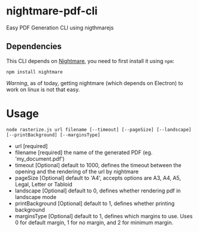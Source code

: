 # nightmare-pdf-cli
Easy PDF Generation CLI using nigthmarejs


## Dependencies

This CLI depends on [Nightmare](https://github.com/segmentio/nightmare), you need to first install it using `npm`:

`npm install nightmare`

*Warning*, as of today, getting nightmare (which depends on Electron) to work on linux is not that easy.

# Usage

`node rasterize.js url filename [--timeout] [--pageSize] [--landscape] [--printBackground] [--marginsType]`

+ url [required]
+ filename [required] the name of the generated PDF (eg. 'my_document.pdf')
+ timeout [Optional] default to 1000, defines the timeout between the opening and the rendering of the url by nightmare
+ pageSize [Optional] default to 'A4', accepts options are A3, A4, A5, Legal, Letter or Tabloid
+ landscape [Optional] default to 0, defines whether rendering pdf in landscape mode
+ printBackground [Optional] default to 1, defines whether printing background
+ marginsType [Optional] default to 1, defines which margins to use. Uses 0 for default margin, 1 for no margin, and 2 for minimum margin.